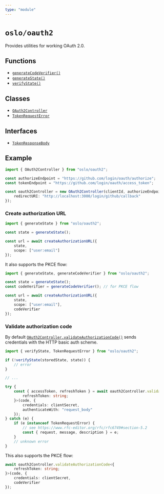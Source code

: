 ```yaml
---
type: "module"
---
```


# `oslo/oauth2`

Provides utilities for working OAuth 2.0.

## Functions

- [`generateCodeVerifier()`](ref:oauth2)
- [`generateState()`](ref:oauth2)
- [`verifyState()`](ref:oauth2)

## Classes

- [`OAuth2Controller`](ref:oauth2)
- [`TokenRequestError`](ref:oauth2)

## Interfaces

- [`TokenResponseBody`](ref:oauth2)

## Example

```ts
import { OAuth2Controller } from "oslo/oauth2";

const authorizeEndpoint = "https://github.com/login/oauth/authorize";
const tokenEndpoint = "https://github.com/login/oauth/access_token";

const oauth2Controller = new OAuth2Controller(clientId, authorizeEndpoint, tokenEndpoint, {
	redirectURI: "http://localhost:3000/login/github/callback"
});
```

### Create authorization URL

```ts
import { generateState } from "oslo/oauth2";

const state = generateState();

const url = await createAuthorizationURL({
	state,
	scope: ["user:email"]
});
```

It also supports the PKCE flow:

```ts
import { generateState, generateCodeVerifier } from "oslo/oauth2";

const state = generateState();
const codeVerifier = generateCodeVerifier(); // for PKCE flow

const url = await createAuthorizationURL({
	state,
	scope: ["user:email"],
	codeVerifier
});
```

### Validate authorization code

By default [`OAuth2Controller.validateAuthorizationCode()`](ref:oauth2) sends credentials with the HTTP basic auth scheme.

```ts
import { verifyState, TokenRequestError } from "oslo/oauth2";

if (!verifyState(storedState, state)) {
	// error
}

// ...

try {
	const { accessToken, refreshToken } = await oauth2Controller.validateAuthorizationCode<{
		refreshToken: string;
	}>(code, {
		credentials: clientSecret,
		authenticateWith: "request_body"
	});
} catch (e) {
	if (e instanceof TokenRequestError) {
		// see https://www.rfc-editor.org/rfc/rfc6749#section-5.2
		const { request, message, description } = e;
	}
	// unknown error
}
```

This also supports the PKCE flow:

```ts
await oauth2Controller.validateAuthorizationCode<{
	refreshToken: string;
}>(code, {
	credentials: clientSecret,
	codeVerifier
});
```

